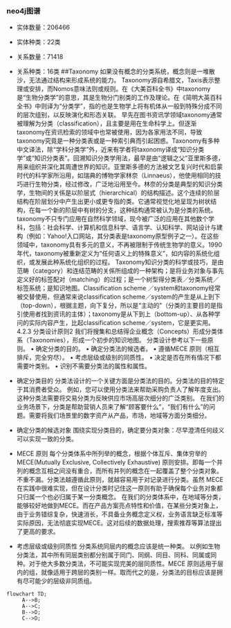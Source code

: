 ### neo4j图谱
- 实体数量：206466
- 实体种类：22类
- 关系数量：71418
- 关系种类：16类
##Taxonomy
如果没有概念的分类系统，概念则是一堆散沙，无法通过结构来形成系统的能力。
Taxonomy源自希腊文，Taxis表示整理或安排，而Nomos意味法则或规则。在《大美百科全书》中taxonomy是“生物分类学”的意思，其是生物分门别类的工作及理论。在《简明大英百科全书》中则译为“分类学”，指的也是生物学上将有机体从一般到特殊分成不同的层次组别，以反映演化和形态关联。
早先在图书资讯学领域taxonomy通常被理解为分类（classification），且主要是用在生命科学上。但逐渐taxonomy在资讯检索的领域中也常被使用，因为各家用法不同，导致taxonomy究竟是一种分类表或是一种索引典而引起困惑。Taxonomy有多种中文译法，除“学科分类学”外，近来有学者将taxonomy译成“知识分类学”或“知识分类表”。回溯知识分类学用法，最早是由“逻辑之父”亚里斯多德，用来组织并深化其周遭世界的知识。亚里斯多德的方法被文艺复兴时代和启蒙时代的科学家所沿用，如瑞典的博物学家林奈（Linnaeus），他使用相同的技巧进行生物分类，经过修改，广泛地沿用至今。林奈的分类是典型的知识分类学，生物间的关係是以阶层式（hierarchical）的结构描述。这个连续的阶层结构在阶层划分中产生出更小或更专指的类。它通常视觉化地呈现为树状结构，在每一个新的阶层中有树的分支，这种结构通常被认为是分类的系统。taxonomy不只专门应用在自然科学领域，现今被广泛的应用在其他数个学科，包括：社会科学、计算机和信息科学、语言学、认知科学、网站设计与建构（例如：Yahoo!入口网站，其分类表是taxonomy原型例子之一）。在这些领域中，taxonomy具有多元的意义，不再被限制于传统生物学的意义。1990年代，taxonomy被重新定义为“任何语义上的特殊意义”，如内容的系统化组织，或发展此种系统化组织的过程。
Taxonomy知识分类的科学或技巧，是由范畴（category）和连结范畴的关係所组成的一种架构；是将业务对象与事先定义好的标签配对（matching）的过程；是一个树型得分类表／分类系统／标签系统；是知识地图。Classification scheme ／system和taxonomy经常被交替使用，但通常来说classification scheme／system的产生是从上到下（top-down），根据主题，向下复分，所以是“主动的”（分类的主要目的是指引使用者找到资讯的主体）；taxonomy是从下到上（bottom-up）、从各种学问的实际内容产生，比起classification scheme／system，它是更实用。
4.2.3 分类设计原则2
我们将搜集和总结得企业概念（Concepts）形成分类体系（Taxonomies），形成一个初步的知识地图。
分类设计参考以下一些原则。
•	确定分类的目的。
•	确定分类法的候选者。
•	遵循MECE 原则（相互排斥，完全穷尽）。
•	考虑层级或级别的同质性。
•	决定是否在所有情况下都需要叶类别。
•	识别不需要分类法的属性和属性。
- 确定分类目的
分类法设计的一个关键方面是分类法的目的。分类法的目的特定于其消费者受众。
例如，您可以使用分类法来帮助采购负责人了解年度支出。这种分类法需要将交易分类为反映供应市场高层次细分的广泛类别。
在我们的业务场景下，分类是帮助营销人员来了解“顾客要什么”，“我们有什么”的问题。需要将我们场景里的数字资产从产品，市场，地域等方面分类细分。
- 确定分类的候选对象
围绕实现分类目的，确定要分类对象：尽早澄清任何歧义可以实现一致的分类。

- MECE 原则
每个分类体系中所列举的概念，根据个体互斥、集体穷举的MECE(Mutually Exclusive, Collectively Exhaustive) 原则安排。即每一个并列的概念互相之间没有重合，而所有并列的概念在一起覆盖了整个分类对象。不重不漏。分类法越遵循此原则，就越容易用于对记录进行分类。虽然 MECE 在实践中很难实现，但在设计分类时记住这一原则有助于确保每个业务对象都只归属一个也必归属于某一分类概念。
在我们的分类体系中，在地域等分类，能够较好地做到MECE。而在产品方案亮点特性和价值，在某些分类对象上，由于业务错综复杂，快速消长，不具备业务概念定义权，业务语言缺乏标准等实际原因，无法彻底实现MECE。这对后续的数据处理，搜索推荐等算法提出了更高的要求。
- 考虑层级或级别同质性
分类系统同层内的概念应该是统一种类。
以例如生物分类法，其中所有同层类别都分别属于同门、同纲、同目、同科、同属或同种。对于绝大多数分类法，不可能实现完美的层同质性。MECE 原则适用于层内的组，就像适用于跨层的类别一样。取而代之的是，分类法的目标应该是拥有尽可能少的层级非同质组。

```mermaid
flowchart TD;
     A-->B;
     A-->C;
     B-->D;
     C-->D;
